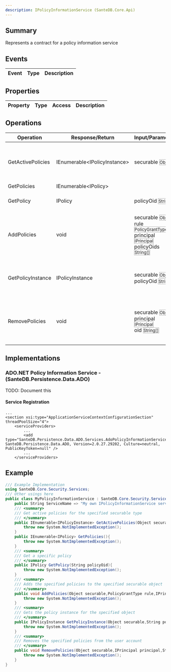 ```yaml
---
description: IPolicyInformationService (SanteDB.Core.Api)
---
```


## Summary
Represents a contract for a policy information service

## Events

|Event|Type|Description|
|-|-|-|

## Properties

|Property|Type|Access|Description|
|-|-|-|-|

## Operations

|Operation|Response/Return|Input/Parameter|Description|
|-|-|-|-|
|GetActivePolicies|IEnumerable&lt;IPolicyInstance>|securable <small style='border:solid 1px #aaa'>Object</small>|Get active policies for the specified securable type|
|GetPolicies|IEnumerable&lt;IPolicy>||TODO|
|GetPolicy|IPolicy|policyOid <small style='border:solid 1px #aaa'>String</small>|Get a specific policy|
|AddPolicies|void|securable <small style='border:solid 1px #aaa'>Object</small><br/>rule <small style='border:solid 1px #aaa'>PolicyGrantType</small><br/>principal <small style='border:solid 1px #aaa'>IPrincipal</small><br/>policyOids <small style='border:solid 1px #aaa'>String[]</small>|Adds the specified policies to the specified securable object|
|GetPolicyInstance|IPolicyInstance|securable <small style='border:solid 1px #aaa'>Object</small><br/>policyOid <small style='border:solid 1px #aaa'>String</small>|Gets the policy instance for the specified object|
|RemovePolicies|void|securable <small style='border:solid 1px #aaa'>Object</small><br/>principal <small style='border:solid 1px #aaa'>IPrincipal</small><br/>oid <small style='border:solid 1px #aaa'>String[]</small>|Removes the specified policies from the user account|

## Implementations


### ADO.NET Policy Information Service - (SanteDB.Persistence.Data.ADO)
TODO: Document this

#### Service Registration
```markup
...
<section xsi:type="ApplicationServiceContextConfigurationSection" threadPoolSize="4">
	<serviceProviders>
		...
		<add type="SanteDB.Persistence.Data.ADO.Services.AdoPolicyInformationService, SanteDB.Persistence.Data.ADO, Version=2.0.27.29202, Culture=neutral, PublicKeyToken=null" />
		...
	</serviceProviders>
```
## Example
```csharp
/// Example Implementation
using SanteDB.Core.Security.Services;
/// Other usings here
public class MyPolicyInformationService : SanteDB.Core.Security.Services.IPolicyInformationService { 
	public String ServiceName => "My own IPolicyInformationService service";
	/// <summary>
	/// Get active policies for the specified securable type
	/// </summary>
	public IEnumerable<IPolicyInstance> GetActivePolicies(Object securable){
		throw new System.NotImplementedException();
	}
	public IEnumerable<IPolicy> GetPolicies(){
		throw new System.NotImplementedException();
	}
	/// <summary>
	/// Get a specific policy
	/// </summary>
	public IPolicy GetPolicy(String policyOid){
		throw new System.NotImplementedException();
	}
	/// <summary>
	/// Adds the specified policies to the specified securable object
	/// </summary>
	public void AddPolicies(Object securable,PolicyGrantType rule,IPrincipal principal,String[] policyOids){
		throw new System.NotImplementedException();
	}
	/// <summary>
	/// Gets the policy instance for the specified object
	/// </summary>
	public IPolicyInstance GetPolicyInstance(Object securable,String policyOid){
		throw new System.NotImplementedException();
	}
	/// <summary>
	/// Removes the specified policies from the user account
	/// </summary>
	public void RemovePolicies(Object securable,IPrincipal principal,String[] oid){
		throw new System.NotImplementedException();
	}
}
```
